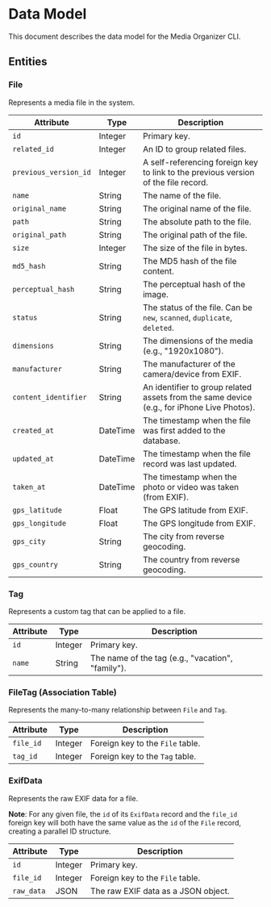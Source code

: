 # Data Model

This document describes the data model for the Media Organizer CLI.

## Entities

### File

Represents a media file in the system.

| Attribute | Type | Description |
|---|---|---|
| `id` | Integer | Primary key. |
| `related_id` | Integer | An ID to group related files. |
| `previous_version_id` | Integer | A self-referencing foreign key to link to the previous version of the file record. |
| `name` | String | The name of the file. |
| `original_name` | String | The original name of the file. |
| `path` | String | The absolute path to the file. |
| `original_path` | String | The original path of the file. |
| `size` | Integer | The size of the file in bytes. |
| `md5_hash` | String | The MD5 hash of the file content. |
| `perceptual_hash` | String | The perceptual hash of the image. |
| `status` | String | The status of the file. Can be `new`, `scanned`, `duplicate`, `deleted`. |
| `dimensions` | String | The dimensions of the media (e.g., "1920x1080"). |
| `manufacturer` | String | The manufacturer of the camera/device from EXIF. |
| `content_identifier` | String | An identifier to group related assets from the same device (e.g., for iPhone Live Photos). |
| `created_at` | DateTime | The timestamp when the file was first added to the database. |
| `updated_at` | DateTime | The timestamp when the file record was last updated. |
| `taken_at` | DateTime | The timestamp when the photo or video was taken (from EXIF). |
| `gps_latitude` | Float | The GPS latitude from EXIF. |
| `gps_longitude` | Float | The GPS longitude from EXIF. |
| `gps_city` | String | The city from reverse geocoding. |
| `gps_country` | String | The country from reverse geocoding. |

### Tag

Represents a custom tag that can be applied to a file.

| Attribute | Type | Description |
|---|---|---|
| `id` | Integer | Primary key. |
| `name` | String | The name of the tag (e.g., "vacation", "family"). |

### FileTag (Association Table)

Represents the many-to-many relationship between `File` and `Tag`.

| Attribute | Type | Description |
|---|---|---|
| `file_id` | Integer | Foreign key to the `File` table. |
| `tag_id` | Integer | Foreign key to the `Tag` table. |

### ExifData

Represents the raw EXIF data for a file.

**Note**: For any given file, the `id` of its `ExifData` record and the `file_id` foreign key will both have the same value as the `id` of the `File` record, creating a parallel ID structure.

| Attribute | Type | Description |
|---|---|---|
| `id` | Integer | Primary key. |
| `file_id` | Integer | Foreign key to the `File` table. |
| `raw_data` | JSON | The raw EXIF data as a JSON object. |